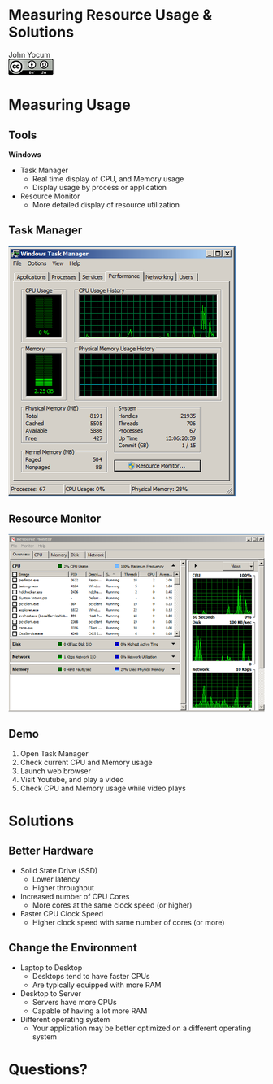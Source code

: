 # Measuring Resource Usage & Solutions
John Yocum  
![CC BY-SA 4.0](../images/cc_by-sa_4.png)  



# Measuring Usage

## Tools

**Windows**

- Task Manager
    - Real time display of CPU, and Memory usage
    - Display usage by process or application
- Resource Monitor
    - More detailed display of resource utilization

## Task Manager

![](images/Measuring_Task_Manager.png)

## Resource Monitor

![](images/Measuring_Resource_Monitor.png)

## Demo

1) Open Task Manager
2) Check current CPU and Memory usage
3) Launch web browser
4) Visit Youtube, and play a video
5) Check CPU and Memory usage while video plays

# Solutions

## Better Hardware

- Solid State Drive (SSD)
    - Lower latency
    - Higher throughput
- Increased number of CPU Cores
    - More cores at the same clock speed (or higher)
- Faster CPU Clock Speed
    - Higher clock speed with same number of cores (or more)

## Change the Environment

- Laptop to Desktop
    - Desktops tend to have faster CPUs
    - Are typically equipped with more RAM
- Desktop to Server
    - Servers have more CPUs
    - Capable of having a lot more RAM
- Different operating system
    - Your application may be better optimized on a different operating system
    
# Questions?
